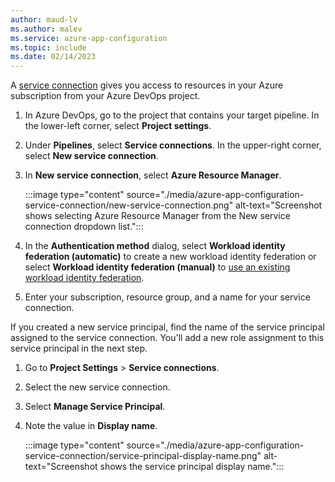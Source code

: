 ```yaml
---
author: maud-lv
ms.author: malev
ms.service: azure-app-configuration
ms.topic: include
ms.date: 02/14/2023
---
```


A [service connection](/azure/devops/pipelines/library/service-endpoints) gives you access to resources in your Azure subscription from your Azure DevOps project.

1. In Azure DevOps, go to the project that contains your target pipeline. In the lower-left corner, select **Project settings**.
1. Under **Pipelines**, select **Service connections**. In the upper-right corner, select **New service connection**.
1. In **New service connection**, select **Azure Resource Manager**.

    :::image type="content" source="./media/azure-app-configuration-service-connection/new-service-connection.png" alt-text="Screenshot shows selecting Azure Resource Manager from the New service connection dropdown list.":::
1. In the **Authentication method** dialog, select **Workload identity federation (automatic)** to create a new workload identity federation or select **Workload identity federation (manual)** to [use an existing workload identity federation](/azure/devops/pipelines/library/connect-to-azure?view=azure-devops#create-an-azure-resource-manager-service-connection-that-uses-workload-identity-federation&preserve-view=true).
1. Enter your subscription, resource group, and a name for your service connection.

If you created a new service principal, find the name of the service principal assigned to the service connection. You'll add a new role assignment to this service principal in the next step.

1. Go to **Project Settings** > **Service connections**.
1. Select the new service connection.
1. Select **Manage Service Principal**.
1. Note the value in **Display name**.

    :::image type="content" source="./media/azure-app-configuration-service-connection/service-principal-display-name.png" alt-text="Screenshot shows the service principal display name.":::
